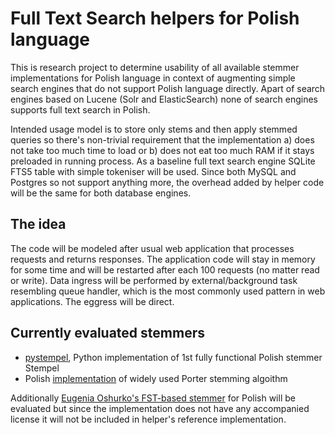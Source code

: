 # Full Text Search helpers for Polish language

This is research project to determine usability of all available stemmer implementations for Polish language in context of augmenting simple search engines that do not support Polish language directly. Apart of search engines based on Lucene (Solr and ElasticSearch) none of search engines supports full text search in Polish.

Intended usage model is to store only stems and then apply stemmed queries so there's non-trivial requirement that the implementation a) does not take too much time to load or b) does not eat too much RAM if it stays preloaded in running process. As a baseline full text search engine SQLite FTS5 table with simple tokeniser will be used. Since both MySQL and Postgres so not support anything more, the overhead added by helper code will be the same for both database engines.

## The idea

The code will be modeled after usual web application that processes requests and returns responses. The application code will stay in memory for some time and will be restarted after each 100 requests (no matter read or write). Data ingress will be performed by external/background task resembling queue handler, which is the most commonly used pattern in web applications. The eggress will be direct.

## Currently evaluated stemmers

* [pystempel](https://github.com/dzieciou/pystempel), Python implementation of 1st fully functional Polish stemmer Stempel
* Polish [implementation](https://github.com/Tutanchamon/pl_stemmer) of widely used Porter stemming algoithm

Additionally [Eugenia Oshurko's FST-based stemmer](https://github.com/eugeniashurko/polish-stem) for Polish will be evaluated but since the implementation does not have any accompanied license it will not be included in helper's reference implementation.
